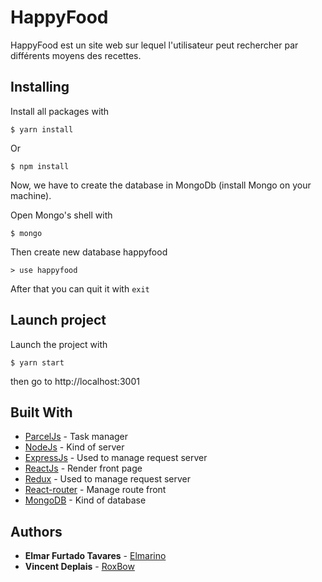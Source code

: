 # HappyFood

HappyFood est un site web sur lequel l'utilisateur peut rechercher par différents moyens des recettes.

## Installing

Install all packages with

```
$ yarn install
```

Or

```
$ npm install
```

Now, we have to create the database in MongoDb (install Mongo on your machine).

Open Mongo's shell with

```
$ mongo
```

Then create new database happyfood
```
> use happyfood
```

After that you can quit it with ```exit```

## Launch project

Launch the project with 
```
$ yarn start
```

then go to http://localhost:3001


## Built With

* [ParcelJs](https://parceljs.org/) - Task manager
* [NodeJs](https://nodejs.org/en/) - Kind of server
* [ExpressJs](http://expressjs.com/) - Used to manage request server
* [ReactJs](https://reactjs.org/) - Render front page
* [Redux](https://redux.js.org/) - Used to manage request server
* [React-router](https://github.com/ReactTraining/react-router) - Manage route front
* [MongoDB](https://www.mongodb.com/) - Kind of database

## Authors

* **Elmar Furtado Tavares** - [Elmarino](https://github.com/Elmarino)
* **Vincent Deplais** - [RoxBow](https://github.com/RoxBow)
